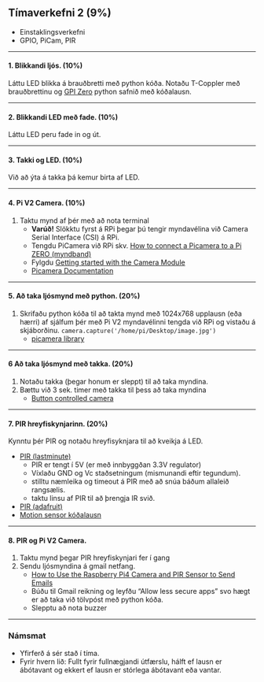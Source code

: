 ## Tímaverkefni 2 (9%)

- Einstaklingsverkefni
- GPIO, PiCam, PIR

---

#### 1. Blikkandi ljós. (10%)
Láttu LED blikka á brauðbretti með python kóða. Notaðu T-Coppler með brauðbrettinu og [GPI Zero](https://gpiozero.readthedocs.io/en/stable/) python safnið með kóðalausn. 

---

#### 2. Blikkandi LED með fade. (10%)
Láttu LED peru fade in og út.

---

#### 3. Takki og LED. (10%)
Við að ýta á takka þá kemur birta af LED. 

---

#### 4. Pi V2 Camera. (10%)
1. Taktu mynd af þér með að nota terminal
   - **Varúð!** Slökktu fyrst á RPi þegar þú tengir myndavélina við Camera Serial Interface (CSI) á RPi. 
   - Tengdu PiCamera við RPi skv. [How to connect a Picamera to a Pi ZERO (myndband)](https://www.youtube.com/watch?v=zFAX4pH1BPA) 
   - Fylgdu [Getting started with the Camera Module](https://projects.raspberrypi.org/en/projects/getting-started-with-picamera/2)
   - [Picamera Documentation](https://www.raspberrypi.com/documentation/accessories/camera.html#hardware-specification)

---

#### 5. Að taka ljósmynd með python. (20%)
1. Skrifaðu python kóða til að takta mynd með 1024x768 upplausn (eða hærri) af sjálfum þér með Pi V2 myndavélinni tengda við RPi og vistaðu á skjáborðinu. `camera.capture('/home/pi/Desktop/image.jpg')` 
   - [picamera library](https://picamera.readthedocs.io/en/release-1.13/)

---

#### 6 Að taka ljósmynd með takka. (20%)
1. Notaðu takka (þegar honum er sleppt) til að taka myndina.
1. Bættu við 3 sek. timer með takka til þess að taka myndina
   - [Button controlled camera](https://gpiozero.readthedocs.io/en/stable/recipes.html#button-controlled-camera)

---

#### 7. PIR hreyfiskynjarinn. (20%)
Kynntu þér PIR og notaðu hreyfisyknjara til að kveikja á LED. 

- [PIR (lastminute)](https://lastminuteengineers.com/pir-sensor-arduino-tutorial/)
   - PIR er tengt í 5V (er með innbyggðan 3.3V regulator) 
   - Víxlaðu GND og Vc staðsetningum (mismunandi eftir tegundum).
   - stilltu næmleika og timeout á PIR með að snúa báðum allaleið rangsælis.
   - taktu linsu af PIR til að þrengja IR svið. 
- [PIR (adafruit)](https://learn.adafruit.com/pir-passive-infrared-proximity-motion-sensor/overview)
- [Motion sensor kóðalausn](https://gpiozero.readthedocs.io/en/stable/recipes.html#motion-sensor)

---

#### 8. PIR og Pi V2 Camera. 
1. Taktu mynd þegar PIR hreyfiskynjari fer í gang 
1. Sendu ljósmyndina á gmail netfang.
    - [How to Use the Raspberry Pi4 Camera and PIR Sensor to Send Emails](https://maker.pro/raspberry-pi/projects/how-to-use-the-raspberry-pi4-camera-and-pir-sensor-to-send-emails)
    - Búðu til Gmail reikning og leyfðu “Allow less secure apps” svo hægt er að taka við tölvpóst með python kóða.
    - Slepptu að nota buzzer
---

### Námsmat

- Yfirferð á sér stað í tíma. 
- Fyrir hvern lið: Fullt fyrir fullnægjandi útfærslu, hálft ef lausn er ábótavant og ekkert ef lausn er stórlega ábótavant eða vantar.
